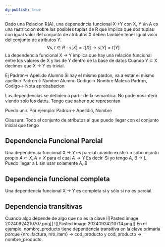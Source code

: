 ```yaml
---
dg-publish: true
---
```


Dado una Relacion R(A), una depenedncia funcional X->Y con X, Y \in A es una restriccion sobre las posibles tuplas de R que implica que dos tuplas con igual valor del conjunto de atributos X deben también tener igual valor del conjunto de atributos Y.
$$∀s, t ∈ R : s[X] = t[X] → s[Y] = t[Y]$$La dependencia funcional X → Y implica que hay una relación funcional entre los valores de X y los de Y dentro de la base de datos
Cuando Y ⊂ X decimos que X → Y es trivial.

Ej Padron-> Apellido Alumno
Si hay el mismo pardon, va a estar el mismo apellido
Padron-> Nombre Alumno 
Codigo-> Nombre Materia
Padron, Codigo-> Nota aprobabacion

Las dependencias se definien a partir de la semantica. No podemos inferir viendo solo los datos. Tengo que saber que representan



Puedo unir. Por ejemplo: Padron-> Apelldio, Nombre

Clausura: Todo el conjunto de atributos al que puedo llegar con el conjunto inicial que tengo


## Dependencia Funcional Parcial 
Una dependencia funcional X → Y es parcial cuando existe un subconjunto propio $A ⊂ X, A \neq X$ para el cual $A → Y$
Es decir. Si yo tengo A, B -> L. Puedo llegar a L sin usar solamente A, B 

## Dependencia funcional completa 
Una dependencia funcional X → Y es completa si y sólo si no es parcial.


## Dependencia transitivas
Cuando algo depende de algo que no es la clave
![[Pasted image 20240924210707.png]]
![[Pasted image 20240924210714.png]]
En el ejemplo, nombre_producto tiene dependencia transitiva en la clave primaria porque {nro_factura, nro_item} → cod_producto y cod_producto → nombre_producto.